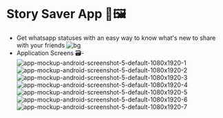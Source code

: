 # Story Saver App 📱🖼️
- Get whatsapp statuses with an easy way to know what's new to share with your friends
![bg](https://github.com/kamal-ayman/StorySA/assets/52112682/a66964c0-bbb9-41ee-aea7-bb4797ce552c)
- Application Screens 🗃️-
![app-mockup-android-screenshot-5-default-1080x1920-1](https://github.com/kamal-ayman/StorySA/assets/52112682/00f1ac63-fafa-4c62-af8f-cac8cd1db1b8)
![app-mockup-android-screenshot-5-default-1080x1920-2](https://github.com/kamal-ayman/StorySA/assets/52112682/0255944b-d861-48af-a867-90c634927dbd)
![app-mockup-android-screenshot-5-default-1080x1920-3](https://github.com/kamal-ayman/StorySA/assets/52112682/9a3a70a6-defe-4272-8890-e40c62fc6816)
![app-mockup-android-screenshot-5-default-1080x1920-4](https://github.com/kamal-ayman/StorySA/assets/52112682/4a4ea4ab-9261-4d67-879f-98f8a4da6285)
![app-mockup-android-screenshot-5-default-1080x1920-5](https://github.com/kamal-ayman/StorySA/assets/52112682/4d8f5355-f0e4-4398-ba87-212427c095bb)
![app-mockup-android-screenshot-5-default-1080x1920-6](https://github.com/kamal-ayman/StorySA/assets/52112682/7466668d-5485-4852-8c33-44b4977374c7)
![app-mockup-android-screenshot-5-default-1080x1920-7](https://github.com/kamal-ayman/StorySA/assets/52112682/0bf14d0b-a17a-4da2-9bbe-72461ca6c84d)
